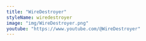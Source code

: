 ```yaml
---
title: "WireDestroyer"
styleName: wiredestroyer
image: "img/WireDestroyer.png"
youtube: "https://www.youtube.com/@WireDestroyer"
---
```

